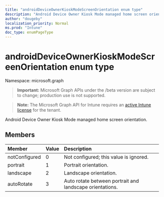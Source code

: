 ```yaml
---
title: "androidDeviceOwnerKioskModeScreenOrientation enum type"
description: "Android Device Owner Kiosk Mode managed home screen orientation."
author: "dougeby"
localization_priority: Normal
ms.prod: "Intune"
doc_type: enumPageType
---
```


# androidDeviceOwnerKioskModeScreenOrientation enum type

Namespace: microsoft.graph

> **Important:** Microsoft Graph APIs under the /beta version are subject to change; production use is not supported.

> **Note:** The Microsoft Graph API for Intune requires an [active Intune license](https://go.microsoft.com/fwlink/?linkid=839381) for the tenant.

Android Device Owner Kiosk Mode managed home screen orientation.

## Members
|Member|Value|Description|
|:---|:---|:---|
|notConfigured|0|Not configured; this value is ignored.|
|portrait|1|Portrait orientation.|
|landscape|2|Landscape orientation.|
|autoRotate|3|Auto rotate between portrait and landscape orientations.|




